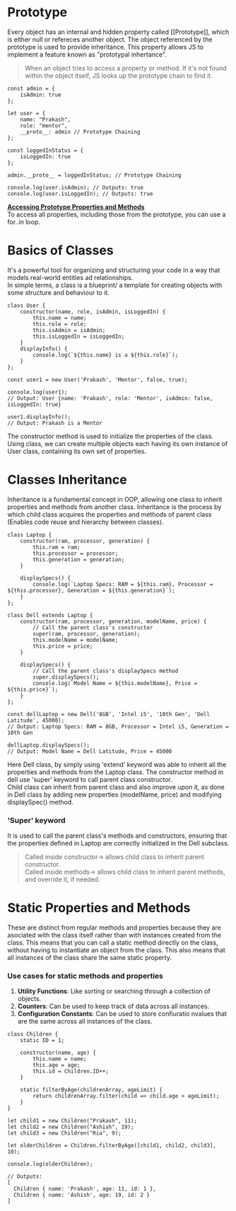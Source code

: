 # Prototype

Every object has an internal and hidden property called \[[Prototype]], which is either null or refereces another object. The object referenced by the prototype is used to provide inheritance. This property allows JS to implement a feature known as "prototypal inhertance".

> When an object tries to access a property or method. If it's not found within the object itself, JS looks up the prototype chain to find it.

```
const admin = {
    isAdmin: true
};

let user = {
    name: "Prakash",
    role: "mentor",
    __proto__: admin // Prototype Chaining
};

const loggedInStatus = {
    isLoggedIn: true
};

admin.__proto__ = loggedInStatus; // Prototype Chaining

console.log(user.isAdmin); // Outputs: true
console.log(user.isLoggedIn); // Outputs: true
```

<ins>**Accessing Prototype Properties and Methods**</ins>  
To access all properties, including those from the prototype, you can use a for..in loop.

# Basics of Classes

It's a powerful tool for organizing and structuring your code in a way that models real-world entities ad relationships.  
In simple terms, a class is a blueprint/ a template for creating objects with some structure and behaviour to it.

```
class User {
    constructor(name, role, isAdmin, isLoggedIn) {
        this.name = name;
        this.role = role;
        this.isAdmin = isAdmin;
        this.isLoggedIn = isLoggedIn;
    }
    displayInfo() {
        console.log(`${this.name} is a ${this.role}`);
    }
};

const user1 = new User('Prakash', 'Mentor', false, true);

console.log(user1);
// Output: User {name: 'Prakash', role: 'Mentor', isAdmin: false, isLoggedIn: true}

user1.displayInfo();
// Output: Prakash is a Mentor
```

The constructor method is used to initialize the properties of the class. Using class, we can create multiple objects each having its own instance of User class, containing its own set of properties.

# Classes Inheritance
Inheritance is a fundamental concept in OOP, allowing one class to inherit properties and methods from another class. Inheritance is the process by which child class acquires the properties and methods of parent class (Enables code reuse and hierarchy between classes).
```
class Laptop {
    constructor(ram, processor, generation) {
        this.ram = ram;
        this.processor = processor;
        this.generation = generation;
    }

    displaySpecs() {
        console.log(`Laptop Specs: RAM = ${this.ram}, Processor = ${this.processor}, Generation = ${this.generation}`);
    }
};

class Dell extends Laptop {
    constructor(ram, processor, generation, modelName, price) {
        // Call the parent class's constructor
        super(ram, processor, generation); 
        this.modelName = modelName;
        this.price = price;
    }

    displaySpecs() {
        // Call the parent class's displaySpecs method
        super.displaySpecs(); 
        console.log(`Model Name = ${this.modelName}, Price = ${this.price}`);
    }
};

const dellLaptop = new Dell('8GB', 'Intel i5', '10th Gen', 'Dell Latitude', 45000);
// Output: Laptop Specs: RAM = 8GB, Processor = Intel i5, Generation = 10th Gen

dellLaptop.displaySpecs();
// Output: Model Name = Dell Latitude, Price = 45000
```
Here Dell class, by simply using 'extend' keyword was able to inherit all the properties and methods from the Laptop class. The constructor method in dell use 'super' keyword to call parent class constructor.  
Child class can inherit from parent class and also improve upon it, as done in Dell class by adding new properties (modelName, price) and modifying displaySpec() method.

### 'Super' keyword
It is used to call the parent class's methods and constructors, ensuring that the properties defined in Laptop are correctly initialized in the Dell subclass.  
> Called inside constructor-> allows child class to inherit parent constructor.  
Called inside methods-> allows child class to inherit parent methods, and override it, if needed.

# Static Properties and Methods
These are distinct from regular methods and properties because they are asociated with the class itself rather than with instances created from the class. This means that you  can call a static method directly on the class, without having to instantiate an object from the class. This also means that all instances of the class share the same static property.

### Use cases for static methods and properties
1. **Utility Functions**: Like sorting or searching through a collection of objects.
2. **Counters**: Can be used to keep track of data across all instances.
3. **Configuration Constants**: Can be used to store confiuratio nvalues that are the same across all instances of the class.
```
class Children {
    static ID = 1;

    constructor(name, age) {
        this.name = name;
        this.age = age;
        this.id = Children.ID++;
    }

    static filterByAge(childrenArray, ageLimit) {
        return childrenArray.filter(child => child.age > ageLimit);
    }
}

let child1 = new Children("Prakash", 11);
let child2 = new Children("Ashish", 19);
let child3 = new Children("Ria", 9);

let olderChildren = Children.filterByAge([child1, child2, child3], 10);

console.log(olderChildren);

// Outputs:
[
  Children { name: 'Prakash', age: 11, id: 1 },
  Children { name: 'Ashish', age: 19, id: 2 }
]
```
